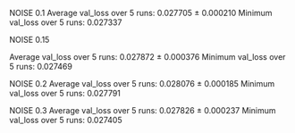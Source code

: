 NOISE 0.1
Average val_loss over 5 runs: 0.027705 ± 0.000210
Minimum val_loss over 5 runs: 0.027337

NOISE 0.15

Average val_loss over 5 runs: 0.027872 ± 0.000376
Minimum val_loss over 5 runs: 0.027469

NOISE 0.2
Average val_loss over 5 runs: 0.028076 ± 0.000185
Minimum val_loss over 5 runs: 0.027791

NOISE 0.3
Average val_loss over 5 runs: 0.027826 ± 0.000237
Minimum val_loss over 5 runs: 0.027405